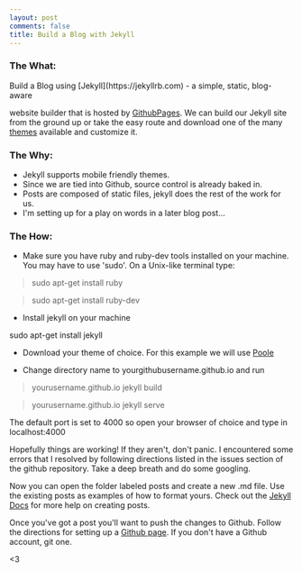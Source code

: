 ```yaml
---
layout: post
comments: false
title: Build a Blog with Jekyll
---
```


### The What:
<!--excerpt.start-->Build a Blog using [Jekyll](https://jekyllrb.com) - a simple, static, blog-aware
website builder that is hosted by [GithubPages](https://pages.github.com). We
can build our Jekyll site from the ground up or take the easy route and download
one of the many [themes](https://github.com/jekyll/jekyll/wiki/Themes) available
and customize it.

### The Why:
* Jekyll supports mobile friendly themes.
* Since we are tied into Github, source control is already baked in.
* Posts are composed of static files, jekyll does the rest of the work for us.
* I'm setting up for a play on words in a later blog post...

### The How:
* Make sure you have ruby and ruby-dev tools installed on your machine. You
may have to use 'sudo'. On a Unix-like terminal type:

> sudo apt-get install ruby

> sudo apt-get install ruby-dev


* Install jekyll on your machine
<div class="message">
sudo apt-get install jekyll
</div>

* Download your theme of choice. For this example we will use
[Poole](https://github.com/poole/poole)

* Change directory name to yourgithubusername.github.io and run

> yourusername.github.io jekyll build

> yourusername.github.io jekyll serve


The default port is set to 4000 so open your browser of choice and type in
localhost:4000

Hopefully things are working! If they aren't, don't panic. I encountered some
errors that I resolved by following directions listed in the issues section
of the github repository. Take a deep breath and do some googling.

Now you can open the folder labeled posts and create a new .md file. Use the
existing posts as examples of how to format yours. Check out the [Jekyll Docs](https://jekyllrb.com/docs/posts/) for more help on creating posts.

Once you've got a post you'll want to push the changes to Github. Follow the
directions for setting up a [Github page](https://pages.github.com). If you
don't have a Github account, git one.

<3
